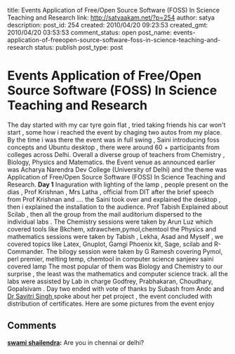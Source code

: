 title: Events Application of Free/Open Source Software (FOSS) In Science Teaching and Research
link: http://satyaakam.net/?p=254
author: satya
description: 
post_id: 254
created: 2010/04/20 09:23:53
created_gmt: 2010/04/20 03:53:53
comment_status: open
post_name: events-application-of-freeopen-source-software-foss-in-science-teaching-and-research
status: publish
post_type: post

# Events Application of Free/Open Source Software (FOSS) In Science Teaching and Research

The day started with my car tyre goin flat , tried taking friends his car won't start , some how i reached the event by chaging two autos from my place. By the time i was there the event was in full swing , Saini introducing foss concepts and Ubuntu desktop , there were around 60 + participants from colleges across Delhi. Overall a diverse group of teachers from Chemistry , Biology, Physics and Matematics. the Event venue as announced earlier was Acharya Narendra Dev College (University of Delhi) and the theme was Application of Free/Open Source Software (FOSS) In Science Teaching and Research. **Day 1** Inaguration with lighting of the lamp , people present on the dias , Prof Krishnan , Mrs Latha , official from DIT after the brief speech from Prof Krishnan and .... the Saini took over and explained the desktop , then i explained the installation to the audience. Prof Tabish Explained about Scilab , then all the group from the mail auditorium dispersed to the individual labs . The Chemistry sessions were taken by Arun Luz which covered tools like Bkchem, xdrawchem,pymol,chemtool the Physics and mathematics sessions were taken by Tabish , Lekha, Asad and Myself , we covered topics like Latex, Gnuplot, Gamgi Phoenix kit, Sage, scilab and R-Commander. The bilogy session were taken by G Ramesh covering Pymol, perl premier, melting temp, chemtool in computer science sanjeev saini covered lamp The most popular of them was Biology and Chemistry to our surprise , the least was the mathematics and computer science track. all the labs were assisted by Lab in charge Godfrey, Prabhakaran, Choudhary, Gopalsivam . Day two ended with vote of thanks by Subash from Andc and [ Dr Savitri Singh ](http://wikieducator.org/Savithri_Singh) spoke about her pet project , the event concluded with distribution of certificates. Here are some pictures from the event enjoy

## Comments

**[swami shailendra](#9 "2010-04-22 18:11:05"):** Are you in chennai or delhi?


